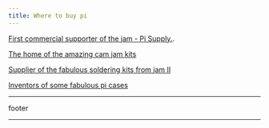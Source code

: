 ```yaml
---
title: Where to buy pi
---
```


[First commercial supporter of the jam - Pi Supply.](https://www.pi-supply.com/).


[The home of the amazing cam jam kits](http://thepihut.com/)


[Supplier of the fabulous soldering kits from jam II](http://www.pocketmoneytronics.co.uk/)


[Inventors of some fabulous pi cases](http://shop.pimoroni.com/)

---

footer

---



